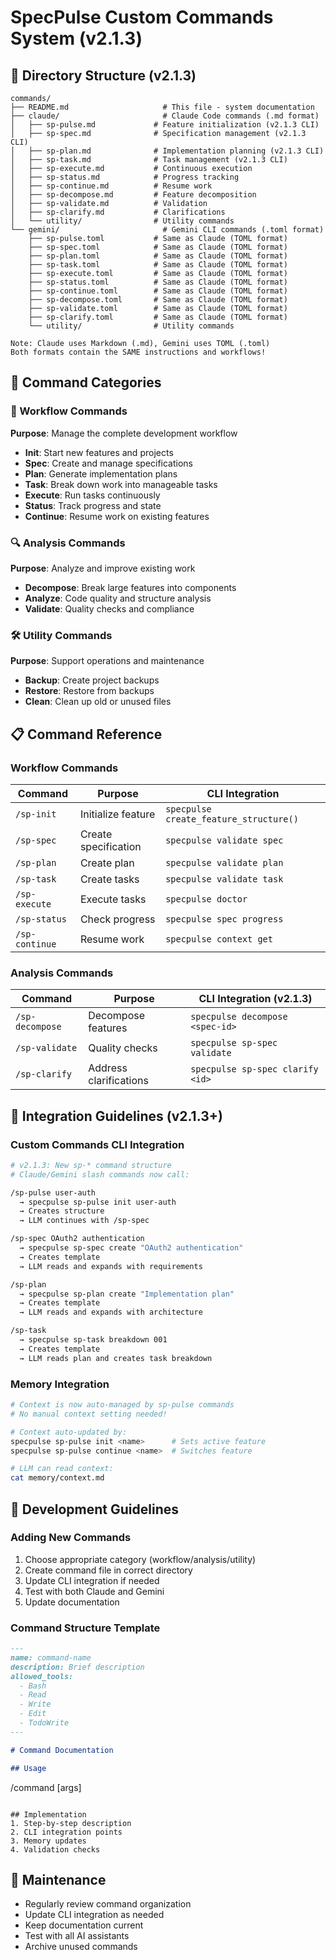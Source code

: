 # SpecPulse Custom Commands System (v2.1.3)

## 📁 Directory Structure (v2.1.3)

```
commands/
├── README.md                     # This file - system documentation
├── claude/                       # Claude Code commands (.md format)
│   ├── sp-pulse.md             # Feature initialization (v2.1.3 CLI)
│   ├── sp-spec.md              # Specification management (v2.1.3 CLI)
│   ├── sp-plan.md              # Implementation planning (v2.1.3 CLI)
│   ├── sp-task.md              # Task management (v2.1.3 CLI)
│   ├── sp-execute.md           # Continuous execution
│   ├── sp-status.md            # Progress tracking
│   ├── sp-continue.md          # Resume work
│   ├── sp-decompose.md         # Feature decomposition
│   ├── sp-validate.md          # Validation
│   ├── sp-clarify.md           # Clarifications
│   └── utility/                # Utility commands
└── gemini/                       # Gemini CLI commands (.toml format)
    ├── sp-pulse.toml           # Same as Claude (TOML format)
    ├── sp-spec.toml            # Same as Claude (TOML format)
    ├── sp-plan.toml            # Same as Claude (TOML format)
    ├── sp-task.toml            # Same as Claude (TOML format)
    ├── sp-execute.toml         # Same as Claude (TOML format)
    ├── sp-status.toml          # Same as Claude (TOML format)
    ├── sp-continue.toml        # Same as Claude (TOML format)
    ├── sp-decompose.toml       # Same as Claude (TOML format)
    ├── sp-validate.toml        # Same as Claude (TOML format)
    ├── sp-clarify.toml         # Same as Claude (TOML format)
    └── utility/                # Utility commands

Note: Claude uses Markdown (.md), Gemini uses TOML (.toml)
Both formats contain the SAME instructions and workflows!
```

## 🚀 Command Categories

### 🔄 Workflow Commands
**Purpose**: Manage the complete development workflow
- **Init**: Start new features and projects
- **Spec**: Create and manage specifications
- **Plan**: Generate implementation plans
- **Task**: Break down work into manageable tasks
- **Execute**: Run tasks continuously
- **Status**: Track progress and state
- **Continue**: Resume work on existing features

### 🔍 Analysis Commands
**Purpose**: Analyze and improve existing work
- **Decompose**: Break large features into components
- **Analyze**: Code quality and structure analysis
- **Validate**: Quality checks and compliance

### 🛠️ Utility Commands
**Purpose**: Support operations and maintenance
- **Backup**: Create project backups
- **Restore**: Restore from backups
- **Clean**: Clean up old or unused files

## 📋 Command Reference

### Workflow Commands
| Command | Purpose | CLI Integration |
|---------|---------|-----------------|
| `/sp-init` | Initialize feature | `specpulse create_feature_structure()` |
| `/sp-spec` | Create specification | `specpulse validate spec` |
| `/sp-plan` | Create plan | `specpulse validate plan` |
| `/sp-task` | Create tasks | `specpulse validate task` |
| `/sp-execute` | Execute tasks | `specpulse doctor` |
| `/sp-status` | Check progress | `specpulse spec progress` |
| `/sp-continue` | Resume work | `specpulse context get` |

### Analysis Commands
| Command | Purpose | CLI Integration (v2.1.3) |
|---------|---------|--------------------------|
| `/sp-decompose` | Decompose features | `specpulse decompose <spec-id>` |
| `/sp-validate` | Quality checks | `specpulse sp-spec validate` |
| `/sp-clarify` | Address clarifications | `specpulse sp-spec clarify <id>` |

## 🔧 Integration Guidelines (v2.1.3+)

### Custom Commands CLI Integration
```bash
# v2.1.3: New sp-* command structure
# Claude/Gemini slash commands now call:

/sp-pulse user-auth
  → specpulse sp-pulse init user-auth
  → Creates structure
  → LLM continues with /sp-spec

/sp-spec OAuth2 authentication
  → specpulse sp-spec create "OAuth2 authentication"
  → Creates template
  → LLM reads and expands with requirements

/sp-plan
  → specpulse sp-plan create "Implementation plan"
  → Creates template
  → LLM reads and expands with architecture

/sp-task
  → specpulse sp-task breakdown 001
  → Creates template
  → LLM reads plan and creates task breakdown
```

### Memory Integration
```bash
# Context is now auto-managed by sp-pulse commands
# No manual context setting needed!

# Context auto-updated by:
specpulse sp-pulse init <name>      # Sets active feature
specpulse sp-pulse continue <name>  # Switches feature

# LLM can read context:
cat memory/context.md
```

## 📝 Development Guidelines

### Adding New Commands
1. Choose appropriate category (workflow/analysis/utility)
2. Create command file in correct directory
3. Update CLI integration if needed
4. Test with both Claude and Gemini
5. Update documentation

### Command Structure Template
```markdown
---
name: command-name
description: Brief description
allowed_tools:
  - Bash
  - Read
  - Write
  - Edit
  - TodoWrite
---

# Command Documentation

## Usage
```
/command [args]
```

## Implementation
1. Step-by-step description
2. CLI integration points
3. Memory updates
4. Validation checks
```

## 🔄 Maintenance

- Regularly review command organization
- Update CLI integration as needed
- Keep documentation current
- Test with all AI assistants
- Archive unused commands